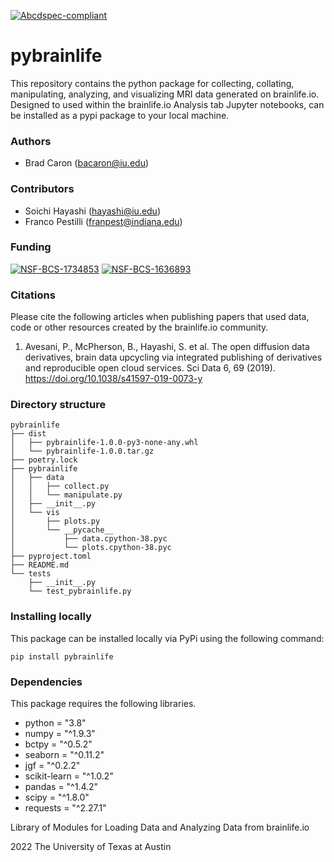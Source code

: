 [![Abcdspec-compliant](https://img.shields.io/badge/ABCD_Spec-v1.1-green.svg)](https://github.com/soichih/abcd-spec)

# pybrainlife
This repository contains the python package for collecting, collating, manipulating, analyzing, and visualizing MRI data generated on brainlife.io. Designed to used within the brainlife.io Analysis tab Jupyter notebooks, can be installed as a pypi package to your local machine.

### Authors
- Brad Caron (bacaron@iu.edu)

### Contributors
- Soichi Hayashi (hayashi@iu.edu)
- Franco Pestilli (franpest@indiana.edu)

### Funding
[![NSF-BCS-1734853](https://img.shields.io/badge/NSF_BCS-1734853-blue.svg)](https://nsf.gov/awardsearch/showAward?AWD_ID=1734853)
[![NSF-BCS-1636893](https://img.shields.io/badge/NSF_BCS-1636893-blue.svg)](https://nsf.gov/awardsearch/showAward?AWD_ID=1636893)

### Citations

Please cite the following articles when publishing papers that used data, code or other resources created by the brainlife.io community.

1. Avesani, P., McPherson, B., Hayashi, S. et al. The open diffusion data derivatives, brain data upcycling via integrated publishing of derivatives and reproducible open cloud services. Sci Data 6, 69 (2019). https://doi.org/10.1038/s41597-019-0073-y

### Directory structure
```
pybrainlife
├── dist
│   ├── pybrainlife-1.0.0-py3-none-any.whl
│   └── pybrainlife-1.0.0.tar.gz
├── poetry.lock
├── pybrainlife
│   ├── data
│   │   ├── collect.py
│   │   └── manipulate.py
│   ├── __init__.py
│   └── vis
│       ├── plots.py
│       └── __pycache__
│           ├── data.cpython-38.pyc
│           └── plots.cpython-38.pyc
├── pyproject.toml
├── README.md
└── tests
    ├── __init__.py
    └── test_pybrainlife.py
```

### Installing locally
This package can be installed locally via PyPi using the following command:

```
pip install pybrainlife
```

### Dependencies

This package requires the following libraries.
  - python = "3.8"
  - numpy = "^1.9.3"
  - bctpy = "^0.5.2"
  - seaborn = "^0.11.2"
  - jgf = "^0.2.2"
  - scikit-learn = "^1.0.2"
  - pandas = "^1.4.2"
  - scipy = "^1.8.0"
  - requests = "^2.27.1"

Library of Modules for Loading Data and Analyzing Data from brainlife.io

2022 The University of Texas at Austin
